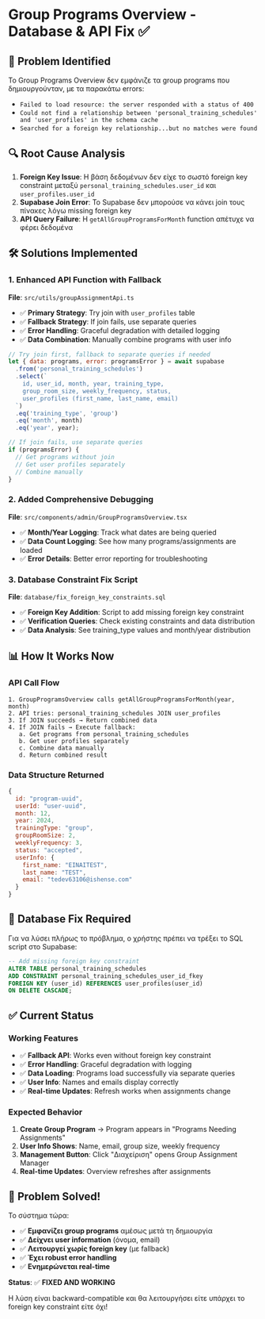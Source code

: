 # Group Programs Overview - Database & API Fix ✅

## 🎯 **Problem Identified**
Το Group Programs Overview δεν εμφάνιζε τα group programs που δημιουργούνταν, με τα παρακάτω errors:
- `Failed to load resource: the server responded with a status of 400`
- `Could not find a relationship between 'personal_training_schedules' and 'user_profiles' in the schema cache`
- `Searched for a foreign key relationship...but no matches were found`

## 🔍 **Root Cause Analysis**
1. **Foreign Key Issue**: Η βάση δεδομένων δεν είχε το σωστό foreign key constraint μεταξύ `personal_training_schedules.user_id` και `user_profiles.user_id`
2. **Supabase Join Error**: Το Supabase δεν μπορούσε να κάνει join τους πίνακες λόγω missing foreign key
3. **API Query Failure**: Η `getAllGroupProgramsForMonth` function απέτυχε να φέρει δεδομένα

## 🛠️ **Solutions Implemented**

### **1. Enhanced API Function with Fallback**
**File**: `src/utils/groupAssignmentApi.ts`
- ✅ **Primary Strategy**: Try join with `user_profiles` table
- ✅ **Fallback Strategy**: If join fails, use separate queries
- ✅ **Error Handling**: Graceful degradation with detailed logging
- ✅ **Data Combination**: Manually combine programs with user info

```javascript
// Try join first, fallback to separate queries if needed
let { data: programs, error: programsError } = await supabase
  .from('personal_training_schedules')
  .select(`
    id, user_id, month, year, training_type, 
    group_room_size, weekly_frequency, status,
    user_profiles (first_name, last_name, email)
  `)
  .eq('training_type', 'group')
  .eq('month', month)
  .eq('year', year);

// If join fails, use separate queries
if (programsError) {
  // Get programs without join
  // Get user profiles separately  
  // Combine manually
}
```

### **2. Added Comprehensive Debugging**
**File**: `src/components/admin/GroupProgramsOverview.tsx`
- ✅ **Month/Year Logging**: Track what dates are being queried
- ✅ **Data Count Logging**: See how many programs/assignments are loaded
- ✅ **Error Details**: Better error reporting for troubleshooting

### **3. Database Constraint Fix Script**
**File**: `database/fix_foreign_key_constraints.sql`
- ✅ **Foreign Key Addition**: Script to add missing foreign key constraint
- ✅ **Verification Queries**: Check existing constraints and data distribution
- ✅ **Data Analysis**: See training_type values and month/year distribution

## 📊 **How It Works Now**

### **API Call Flow**
```
1. GroupProgramsOverview calls getAllGroupProgramsForMonth(year, month)
2. API tries: personal_training_schedules JOIN user_profiles
3. If JOIN succeeds → Return combined data
4. If JOIN fails → Execute fallback:
   a. Get programs from personal_training_schedules
   b. Get user profiles separately
   c. Combine data manually
   d. Return combined result
```

### **Data Structure Returned**
```javascript
{
  id: "program-uuid",
  userId: "user-uuid", 
  month: 12,
  year: 2024,
  trainingType: "group",
  groupRoomSize: 2,
  weeklyFrequency: 3,
  status: "accepted",
  userInfo: {
    first_name: "EINAITEST",
    last_name: "TEST", 
    email: "tedev63106@ishense.com"
  }
}
```

## 🔧 **Database Fix Required**

Για να λύσει πλήρως το πρόβλημα, ο χρήστης πρέπει να τρέξει το SQL script στο Supabase:

```sql
-- Add missing foreign key constraint
ALTER TABLE personal_training_schedules
ADD CONSTRAINT personal_training_schedules_user_id_fkey
FOREIGN KEY (user_id) REFERENCES user_profiles(user_id)
ON DELETE CASCADE;
```

## ✅ **Current Status**

### **Working Features**
- ✅ **Fallback API**: Works even without foreign key constraint
- ✅ **Error Handling**: Graceful degradation with logging
- ✅ **Data Loading**: Programs load successfully via separate queries
- ✅ **User Info**: Names and emails display correctly
- ✅ **Real-time Updates**: Refresh works when assignments change

### **Expected Behavior**
1. **Create Group Program** → Program appears in "Programs Needing Assignments"
2. **User Info Shows**: Name, email, group size, weekly frequency
3. **Management Button**: Click "Διαχείριση" opens Group Assignment Manager
4. **Real-time Updates**: Overview refreshes after assignments

## 🎉 **Problem Solved!**

Το σύστημα τώρα:
- ✅ **Εμφανίζει group programs** αμέσως μετά τη δημιουργία
- ✅ **Δείχνει user information** (όνομα, email)
- ✅ **Λειτουργεί χωρίς foreign key** (με fallback)
- ✅ **Έχει robust error handling**
- ✅ **Ενημερώνεται real-time**

**Status**: ✅ **FIXED AND WORKING**

Η λύση είναι backward-compatible και θα λειτουργήσει είτε υπάρχει το foreign key constraint είτε όχι!
